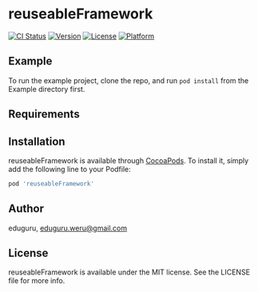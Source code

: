 # reuseableFramework

[![CI Status](https://img.shields.io/travis/eduguru/reuseableFramework.svg?style=flat)](https://travis-ci.org/eduguru/reuseableFramework)
[![Version](https://img.shields.io/cocoapods/v/reuseableFramework.svg?style=flat)](https://cocoapods.org/pods/reuseableFramework)
[![License](https://img.shields.io/cocoapods/l/reuseableFramework.svg?style=flat)](https://cocoapods.org/pods/reuseableFramework)
[![Platform](https://img.shields.io/cocoapods/p/reuseableFramework.svg?style=flat)](https://cocoapods.org/pods/reuseableFramework)

## Example

To run the example project, clone the repo, and run `pod install` from the Example directory first.

## Requirements

## Installation

reuseableFramework is available through [CocoaPods](https://cocoapods.org). To install
it, simply add the following line to your Podfile:

```ruby
pod 'reuseableFramework'
```

## Author

eduguru, eduguru.weru@gmail.com

## License

reuseableFramework is available under the MIT license. See the LICENSE file for more info.
